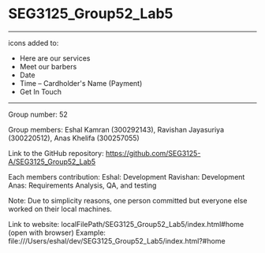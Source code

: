 # SEG3125_Group52_Lab5
-----------------------
icons added to:
- Here are our services
- Meet our barbers
- Date
- Time
– Cardholder's Name (Payment)
- Get In Touch
------------------------------
Group number: 52

Group members: Eshal Kamran (300292143), Ravishan Jayasuriya (300220512), Anas Khelifa (300257055)

Link to the GitHub repository: 
	https://github.com/SEG3125-A/SEG3125_Group52_Lab5  

Each members contribution: 
Eshal: Development
Ravishan: Development
Anas: Requirements Analysis, QA, and testing

Note: Due to simplicity reasons, one person committed but everyone else worked on their local machines.

Link to website: localFilePath/SEG3125_Group52_Lab5/index.html#home (open with browser)
Example: 
file:///Users/eshal/dev/SEG3125_Group52_Lab5/index.html?#home 
